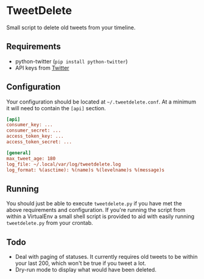 TweetDelete
===========

Small script to delete old tweets from your timeline.

Requirements
------------

 * python-twitter (`pip install python-twitter`)
 * API keys from [Twitter](https://dev.twitter.com/)

Configuration
-------------

Your configuration should be located at `~/.tweetdelete.conf`. At a minimum it
will need to contain the `[api]` section.

```INI
[api]
consumer_key: ...
consumer_secret: ...
access_token_key: ...
access_token_secret: ...

[general]
max_tweet_age: 180
log_file: ~/.local/var/log/tweetdelete.log
log_format: %(asctime): %(name)s %(levelname)s %(message)s
```

Running
-------

You should just be able to execute `tweetdelete.py` if you have met the above
requirements and configuration.
If you're running the script from within a VirtualEnv a small shell script is
provided to aid with easily running `tweetdelete.py` from your crontab.

Todo
----

 * Deal with paging of statuses. It currently requires old tweets to be within
   your last 200, which won't be true if you tweet a lot.
 * Dry-run mode to display what would have been deleted.
